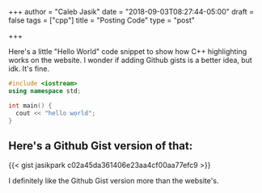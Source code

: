 +++
author = "Caleb Jasik"
date = "2018-09-03T08:27:44-05:00"
draft = false
tags = ["cpp"]
title = "Posting Code"
type = "post"

+++

Here's a little "Hello World" code snippet to show how C++ highlighting works on
the website. I wonder if adding Github gists is a better idea, but idk. It's
fine.

```cpp
#include <iostream>
using namespace std;

int main() {
  cout << "hello world";
}
```

## Here's a Github Gist version of that:

{{< gist jasikpark c02a45da361406e23aa4cf00aa77efc9 >}}

I definitely like the Github Gist version more than the website's.
